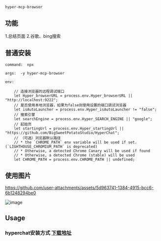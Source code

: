 ```
hyper-mcp-browser
```

## 功能

1.总结页面
2.谷歌、bing搜索

## 普通安装

```
command:  npx

args:  -y hyper-mcp-browser

env:  

    // 连接浏览器的远程调试端口
    let Hyper_browserURL = process.env.Hyper_browserURL || "http://localhost:9222";
    // 是否使用本地浏览器，如果为false则使用设置的端口调试浏览器
    let isAutoLauncher = process.env.Hyper_isAutoLauncher != "false";
    // 搜索引擎
    let searchEngine = process.env.Hyper_SEARCH_ENGINE || "google";
    // 起始页
    let startingUrl = process.env.Hyper_startingUrl || "https://github.com/BigSweetPotatoStudio/HyperChat";
    // （可选）浏览器默认路径
    // * the `CHROME_PATH` env variable will be used if set. (`LIGHTHOUSE_CHROMIUM_PATH` is deprecated)
    // * Otherwise, a detected Chrome Canary will be used if found
    // * Otherwise, a detected Chrome (stable) will be used
    let CHROME_PATH = process.env.CHROME_PATH || undefined;
```

## 使用图片


https://github.com/user-attachments/assets/5d963741-1384-4915-bcc6-6b1248294be0

![image](https://github.com/user-attachments/assets/f92221bf-e273-4fdb-aa18-e98f7866dc1d)




## Usage

### hyperchat安装方式  [下载地址](https://github.com/BigSweetPotatoStudio/HyperChat)



